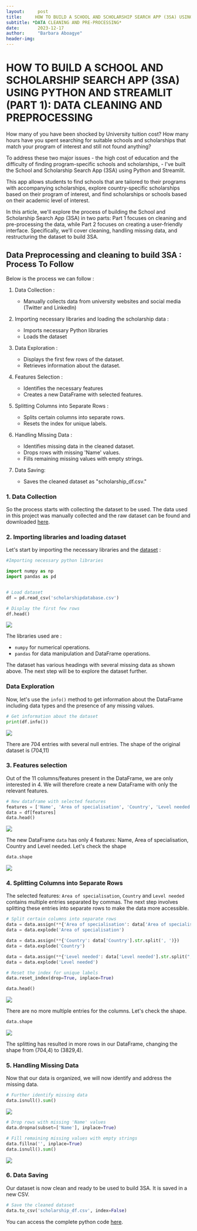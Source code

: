 ```yaml
---
layout:     post
title:     HOW TO BUILD A SCHOOL AND SCHOLARSHIP SEARCH APP (3SA) USING PYTHON AND STREAMLIT (PART 1): DATA CLEANING AND PRE-PROCESSING
subtitle: *DATA CLEANING AND PRE-PROCESSING*
date:       2023-12-17
author:     "Barbara Aboagye"
header-img: 
---
```


# HOW TO BUILD A SCHOOL AND SCHOLARSHIP SEARCH APP (3SA) USING PYTHON AND STREAMLIT (PART 1): DATA CLEANING AND PREPROCESSING

How many of you have been shocked by University tuition cost? How many hours have you spent searching for suitable schools and scholarships that match your program of interest and still not found anything? 

To address these two major issues - the high cost of education and the difficulty of finding program-specific schools and scholarships, - I've built the School and Scholarship Search App (3SA) using Python and Streamlit. 

This app allows students to find schools that are tailored to their programs with accompanying scholarships, explore country-specific scholarships based on their program of interest, and find scholarships or schools based on their academic level of interest.

In this article, we'll explore the process of building the School and Scholarship Search App (3SA) in two parts: Part 1 focuses on cleaning and pre-processing the data, while Part 2 focuses on creating a user-friendly interface. Specifically, we'll cover cleaning, handling missing data, and restructuring the dataset to build 3SA.

## Data Preprocessing and cleaning to build 3SA : Process To Follow

Below is the process we can follow : 
1. Data Collection :
    - Manually collects data from university websites and social media (Twitter and LinkedIn)
   
2. Importing necessary libraries and loading the scholarship data :
    - Imports necessary Python libraries
    - Loads the dataset

2. Data Exploration :
   - Displays the first few rows of the dataset.
   - Retrieves information about the dataset.

3. Features Selection :
   - Identifies the necessary features
   - Creates a new DataFrame with selected features.
      
4. Splitting Columns into Separate Rows :
   - Splits certain columns into separate rows.
   - Resets the index for unique labels.

5. Handling Missing Data :
   - Identifies missing data in the cleaned dataset.
   - Drops rows with missing 'Name' values.
   - Fills remaining missing values with empty strings.

6. Data Saving:
   - Saves the cleaned dataset as "scholarship_df.csv."

### 1. Data Collection 

So the process starts with collecting the dataset to be used. The data used in this project was manually collected and the raw dataset can be found and downloaded [here](https://raw.githubusercontent.com/barbaraaboagye/My-MachineLearning-Journey/1e19a3a7caf86f8b0603ed100144ff94d536a769/Projects/Scholarship%20recommender%20system/scholarshipdatabase.csv). 

### 2. Importing libraries and loading dataset
Let's start by importing the necessary libraries and the [dataset](https://raw.githubusercontent.com/barbaraaboagye/My-MachineLearning-Journey/1e19a3a7caf86f8b0603ed100144ff94d536a769/Projects/Scholarship%20recommender%20system/scholarshipdatabase.csv) :

```python
#Importing necessary python libraries

import numpy as np
import pandas as pd


# Load dataset
df = pd.read_csv('scholarshipdatabase.csv')

# Display the first few rows
df.head()
```

![](https://github.com/barbaraaboagye/barbaraaboagye.github.io/blob/a22929b7fca24b580f62be82c1afd8b539b3fb69/_posts/images/scholarship%20snapshot.png)

The libraries used are : 
- `numpy` for numerical operations.
- `pandas` for data manipulation and DataFrame operations.

The dataset has various headings with several missing data as shown above. The next step will be to explore the dataset further.

### Data Exploration
Now, let's use the `info()` method to get information about the DataFrame  including data types and the presence of any missing values.

``` python
# Get information about the dataset
print(df.info())
```
![](https://github.com/barbaraaboagye/barbaraaboagye.github.io/blob/dbabfe3bc4b66751f6acca4dbc48dfcce439eee6/_posts/images/info.png)

There are 704 entries with several null entries. The shape of the original dataset is (704,11)

### 3. Features selection

Out of the 11 columns/features present in the DataFrame, we are only interested in 4. We will therefore create a new DataFrame with only the relevant features. 

``` Python
# New dataframe with selected features
features = ['Name', 'Area of specialisation', 'Country', 'Level needed']
data = df[features]
data.head()
```
![](https://github.com/barbaraaboagye/barbaraaboagye.github.io/blob/ca7a71275b7e6c24faf594320cf6ca13c87fb5b4/_posts/images/filtered%20dataset.png)

The new DataFrame `data` has only 4 features: Name, Area of specialisation, Country and Level needed. Let's check the shape 

``` Python
data.shape
```
![](https://github.com/barbaraaboagye/barbaraaboagye.github.io/blob/552426fca6c3657fd9bf0c3ea08a2e467ea2b692/_posts/images/uncleaned%20dataset%20shape.png)

### 4. Splitting Columns into Separate Rows

The selected features: `Area of specialisation`, `Country` and `Level needed` contains multiple entries separated by commas. The next step involves splitting these entries into separate rows to make the data more accessible. 

``` Python
# Split certain columns into separate rows
data = data.assign(**{'Area of specialisation': data['Area of specialisation'].str.split(', ')})
data = data.explode('Area of specialisation')

data = data.assign(**{'Country': data['Country'].str.split(', ')})
data = data.explode('Country')

data = data.assign(**{'Level needed': data['Level needed'].str.split(", ")})
data = data.explode('Level needed')

# Reset the index for unique labels
data.reset_index(drop=True, inplace=True)

data.head()
```

![](https://github.com/barbaraaboagye/barbaraaboagye.github.io/blob/22edbc8a4187cf47be5361a44e2c59cac57b4712/_posts/images/cleaned%20dataset.png)

There are no more multiple entries for the columns. Let's check the shape. 

``` Python
data.shape
```
![](https://github.com/barbaraaboagye/barbaraaboagye.github.io/blob/66397cb5881e6f8f9c6ee2417c668b88b7411b85/_posts/images/cleaned%20dataset%20shape.png)

The splitting has resulted in more rows in our DataFrame, changing the shape from (704,4) to (3829,4).

### 5. Handling Missing Data

Now that our data is organized, we will now identify and address the missing data.

``` Python
# Further identify missing data
data.isnull().sum()
```
![](https://github.com/barbaraaboagye/barbaraaboagye.github.io/blob/de0698a2051bc062f4e6941823c1f0924282845d/_posts/images/shape%20filtered%20dataset.png)

``` Python
# Drop rows with missing 'Name' values
data.dropna(subset=['Name'], inplace=True)

# Fill remaining missing values with empty strings
data.fillna('', inplace=True)
data.isnull().sum()
```
![](https://github.com/barbaraaboagye/barbaraaboagye.github.io/blob/d98f46baa50cd15daa61f70925e03e05137677ef/_posts/images/shape%20filtered%20dataset%20after%20filling.png)

### 6. Data Saving

Our dataset is now clean and ready to be used to build 3SA. It is saved in a new CSV. 

``` Python
# Save the cleaned dataset
data.to_csv('scholarship_df.csv', index=False)
```
You can access the complete python code [here](https://github.com/barbaraaboagye/My-MachineLearning-Journey/blob/31e326d6e5a6ac53e94cd4e9fc3145590a404c52/Projects/Scholarship%20recommender%20system/Data_processing.ipynb).
